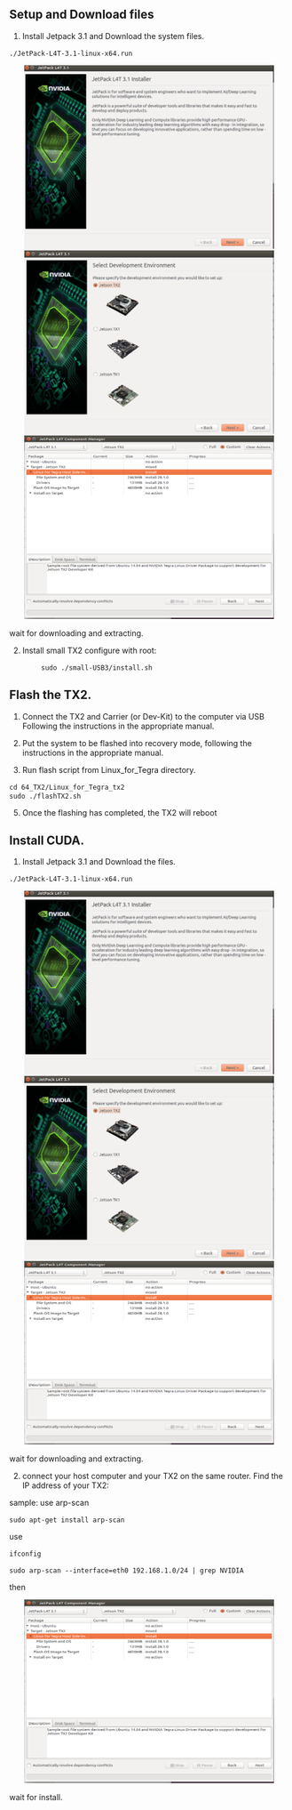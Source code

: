 
## Setup and Download files

1. Install Jetpack 3.1 and Download the system files.

```
./JetPack-L4T-3.1-linux-x64.run
```

<p align="center">
  <img src="figures/0.png" width=450 height=330>
  <img src="figures/1.png" width=450 height=330>
  <img src="figures/2.png" width=450 height=330>
</p>

wait for downloading and extracting.

2. Install small TX2 configure with root:

```
	    sudo ./small-USB3/install.sh
```

## Flash the TX2.
1. Connect the TX2 and Carrier (or Dev-Kit) to the computer via USB
     Following the instructions in the appropriate manual.

2. Put the system to be flashed into recovery mode, following the 
       instructions in the appropriate manual.

4. Run flash script from Linux_for_Tegra directory.

```
cd 64_TX2/Linux_for_Tegra_tx2
sudo ./flashTX2.sh

```

5. Once the flashing has completed, the TX2 will reboot 

## Install CUDA.

1. Install Jetpack 3.1 and Download the files.

```
./JetPack-L4T-3.1-linux-x64.run
```

<p align="center">
  <img src="figures/0.png" width=450 height=330>
  <img src="figures/1.png" width=450 height=330>
  <img src="figures/3.png" width=450 height=330>
</p>

wait for downloading and extracting.

2. connect your host computer and your TX2 on the same router. Find the IP address of your TX2:

sample: use arp-scan
```
sudo apt-get install arp-scan
```

use 
``` 
ifconfig
```

```
sudo arp-scan --interface=eth0 192.168.1.0/24 | grep NVIDIA
```

then 

<p align="center">
  <img src="figures/4.png" width=450 height=330>
</p>

wait for install.



